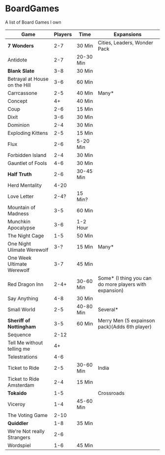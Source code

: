 # BoardGames
A list of Board Games I own


|       Game                    | Players |   Time    | Expansions                    |
|-------------------------------|---------|-----------|-------------------------------|
| **7 Wonders**                 |     2-7 |    30 Min | Cities, Leaders, Wonder Pack |
| Antidote                      |     2-7 | 20-30 Min | |
| **Blank Slate**               |     3-8 |    30 Min | |
| Betrayal at House on the Hill |     3-6 |    60 Min | |
| Carrcassone                   |     2-5 |    40 Min | Many* |
| Concept                       |      4+ |    40 Min | |
| Coup                          |     2-6 |    15 Min | |
| Dixit                         |     3-6 |    30 Min | |
| Dominion                      |     2-4 |    30 Min | |
| Exploding Kittens             |     2-5 |    15 Min | |
| Flux                          |     2-6 |  5-20 Min | |
| Forbidden Island              |     2-4 |    30 Min | |
| Gauntlet of Fools             |     4-6 |    30 Min | |
| **Half Truth**                |     2-6 | 30-45 Min | |
| Herd Mentality                |    4-20 |           | |
| Love Letter                   |    2-4? |   15 Min? | | 
| Mountain of Madness           |     3-5 |    60 Min | | 
| Munchkin Apocalypse           |     3-6 |  1-2 Hour | |
| The Night Cage                |     1-5 |    50 Min | |
| One Night Ulimate Werewolf    |     3-? |    15 Min | Many* |
| One Week Ultimate Werewolf    |     3-7 |    45 Min | |
| Red Dragon Inn                |    2-4+ | 30-60 Min | Some* (I thing you can do more players with expansion) |
| Say Anything                  |     4-8 |    30 Min | |
| Small World                   |     2-5 | 40-80 Min | Several* |
| **Sheriff of Nottingham**     |     3-5 |    60 Min | Merry Men (5 expainson pack)(Adds 6th player) |
| Sequence                      |    2-12 |           | |
| Tell Me without telling me    |      4+ |           | |
| Telestrations                 |     4-6 |           | |
| Ticket to Ride                |     2-5 | 30-60 Min | India |
| Ticket to Ride Amsterdam      |     2-4 |    15 Min | |
| **Tokaido**                   |     1-5 |           | Crossroads |
| Viceroy                       |     1-4 | 45-60 Min | |
| The Voting Game               |    2-10 |           | |
| **Quiddler**                  |     1-8 |   35 Min  | |
| We're Not really Strangers    |     2-6 |           | |
| Wordspiel                     |     1-6 |   45 Min  | |

